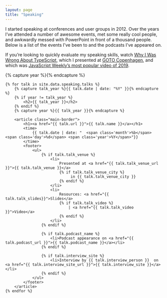```yaml
---
layout: page
title: "Speaking"
---
```


I started speaking at conferences and user groups in 2012. Over the years I’ve attended a number of awesome events, met some really cool people, and awkwardly messed with PowerPoint in front of a thousand people. Below is a list of the events I’ve been to and the podcasts I’ve appeared on.

If you’re looking to quickly evaluate my speaking skills, watch [Why I Was Wrong About TypeScript](https://www.youtube.com/watch?v=AQOEZVG2WY0), which I presented at [GOTO Copenhagen](https://gotocph.com/2018), and which was [JavaScript Weekly’s most popular video of 2019](https://javascriptweekly.com/issues/469).

<div class="blog-archives">
	{% capture year %}{% endcapture %}

	{% for talk in site.data.speaking.talks %}
		{% capture talk_year %}{{ talk.date | date: "%Y" }}{% endcapture %}
		{% if year != talk_year %}
			<h2>{{ talk_year }}</h2>
		{% endif %}
		{% capture year %}{{ talk_year }}{% endcapture %}

		<article class="main-border">
			<h1><a href="{{ talk.url }}">{{ talk.name }}</a></h1>
			<time>
				{{ talk.date | date: "	<span class='month'>%b</span> <span class='day'>%d</span> <span class='year'>%Y</span>"}}
			</time>
			<footer>
				<ul>
					{% if talk.talk_venue %}
						<li>
							Presented at <a href="{{ talk.talk_venue_url }}">{{ talk.talk_venue }}</a>
							{% if talk.talk_venue_city %}
								 in {{ talk.talk_venue_city }}
							{% endif %}
						</li>
						<li>
							Resources: <a href="{{ talk.talk_slides}}">Slides</a>
							{% if talk.talk_video %}
								| <a href="{{ talk.talk_video }}">Video</a>
							{% endif %}
						</li>
					{% endif %}

					{% if talk.podcast_name %}
						<li>Podcast appearance on <a href="{{ talk.podcast_url }}">{{ talk.podcast_name }}</a></li>
					{% endif %}

					{% if talk.interview_site %}
						<li>Interview by {{ talk.interview_person }}  on <a href="{{ talk.interview_site_url }}">{{ talk.interview_site }}</a></li>
					{% endif %}
				</ul>
			</footer>
		</article>
	{% endfor %}
</div>
